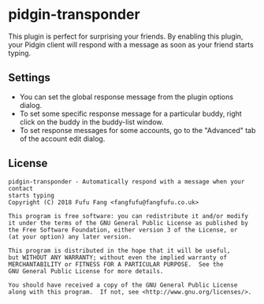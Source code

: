 # pidgin-transponder
This plugin is perfect for surprising your friends. By enabling this plugin,
your Pidgin client will respond with a message as soon as your friend starts
typing. 

## Settings

 * You can set the global response message from the plugin options dialog. 
 * To set some specific response message for a particular buddy, right click on 
the buddy in the buddy-list  window. 
 * To set response messages for some accounts, go to the "Advanced" tab of the account edit dialog.

## License
    pidgin-transponder - Automatically respond with a message when your contact
    starts typing
    Copyright (C) 2018 Fufu Fang <fangfufu@fangfufu.co.uk>

    This program is free software: you can redistribute it and/or modify
    it under the terms of the GNU General Public License as published by
    the Free Software Foundation, either version 3 of the License, or
    (at your option) any later version.

    This program is distributed in the hope that it will be useful,
    but WITHOUT ANY WARRANTY; without even the implied warranty of
    MERCHANTABILITY or FITNESS FOR A PARTICULAR PURPOSE.  See the
    GNU General Public License for more details.

    You should have received a copy of the GNU General Public License
    along with this program.  If not, see <http://www.gnu.org/licenses/>.
